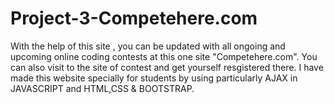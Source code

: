 # Project-3-Competehere.com
With the help of this site , you can be updated with all ongoing and upcoming online coding contests at this one site "Competehere.com". You can also visit to the site of contest and get yourself resgistered there. I have made this website specially for students by using particularly AJAX in JAVASCRIPT and HTML,CSS &amp; BOOTSTRAP.
